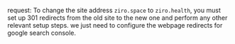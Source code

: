 request: 
To change the  site address `ziro.space` to `ziro.health`, you must set up 301 redirects from the old site to the new one and perform any other relevant setup steps.
we just need to configure the webpage redirects for google search console.